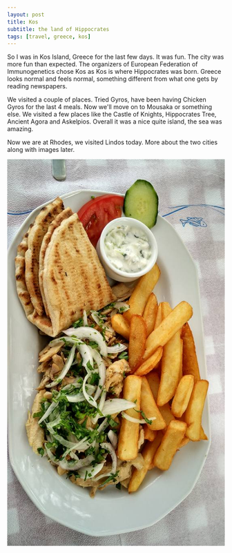 ```yaml
---
layout: post
title: Kos
subtitle: the land of Hippocrates
tags: [travel, greece, kos]
---
```


So I was in Kos Island, Greece for the last few days. It was fun. The city was more fun than expected. The organizers of European Federation of Immunogenetics chose Kos as Kos is where Hippocrates was born. Greece looks normal and feels normal, something different from what one gets by reading newspapers.

We visited a couple of places. Tried Gyros, have been having Chicken Gyros for the last 4 meals. Now we'll move on to Mousaka or something else. We visited a few places like the Castle of Knights, Hippocrates Tree, Ancient Agora and Askelpios. Overall it was a nice quite island, the sea was amazing.

Now we are at Rhodes, we visited Lindos today. More about the two cities along with images later.

![Gyros](/img/gyros.jpg)